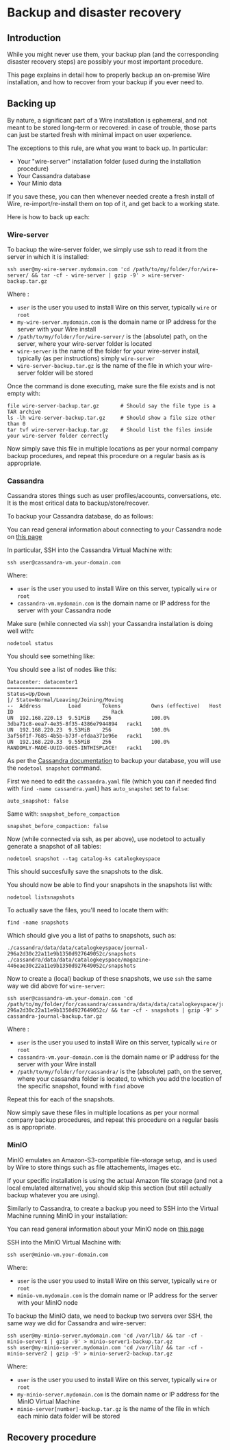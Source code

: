 # Backup and disaster recovery

## Introduction

While you might never use them, your backup plan (and the corresponding disaster recovery steps) are possibly your most important procedure.

This page explains in detail how to properly backup an on-premise Wire installation, and how to recover from your backup if you ever need to.

## Backing up

By nature, a significant part of a Wire installation is ephemeral, and not meant to be stored long-term or recovered: in case of trouble, those parts can just be started fresh with minimal impact on user experience. 

The exceptions to this rule, are what you want to back up. In particular:

* Your "wire-server" installation folder (used during the installation procedure)
* Your Cassandra database
* Your Minio data

If you save these, you can then whenever needed create a fresh install of Wire, re-import/re-install them on top of it, and get back to a working state.

Here is how to back up each:

### Wire-server

To backup the wire-server folder, we simply use ssh to read it from the server in which it is installed:

    ssh user@my-wire-server.mydomain.com 'cd /path/to/my/folder/for/wire-server/ && tar -cf - wire-server | gzip -9' > wire-server-backup.tar.gz

Where :

* `user` is the user you used to install Wire on this server, typically `wire` or `root`
* `my-wire-server.mydomain.com` is the domain name or IP address for the server with your Wire install
* `/path/to/my/folder/for/wire-server/` is the (absolute) path, on the server, where your wire-server folder is located
* `wire-server` is the name of the folder for your wire-server install, typically (as per instructions) simply `wire-server`
* `wire-server-backup.tar.gz` is the name of the file in which your wire-server folder will be stored

Once the command is done executing, make sure the file exists and is not empty with:

    file wire-server-backup.tar.gz       # Should say the file type is a TAR archive
    ls -lh wire-server-backup.tar.gz     # Should show a file size other than 0
    tar tvf wire-server-backup.tar.gz    # Should list the files inside your wire-server folder correctly

Now simply save this file in multiple locations as per your normal company backup procedures, and repeat this procedure on a regular basis as is appropriate.

### Cassandra

Cassandra stores things such as user profiles/accounts, conversations, etc. It is the most critical data to backup/store/recover.

To backup your Cassandra database, do as follows:

You can read general information about connecting to your Cassandra node on [this page](/how-to/administrate/cassandra.html)

In particular, SSH into the Cassandra Virtual Machine with:

    ssh user@cassandra-vm.your-domain.com

Where:

* `user` is the user you used to install Wire on this server, typically `wire` or `root`
* `cassandra-vm.mydomain.com` is the domain name or IP address for the server with your Cassandra node

Make sure (while connected via ssh) your Cassandra installation is doing well with:

    nodetool status

You should see something like:

You should see a list of nodes like this:

    Datacenter: datacenter1
    =======================
    Status=Up/Down
    |/ State=Normal/Leaving/Joining/Moving
    --  Address         Load       Tokens          Owns (effective)   Host ID                                Rack
    UN  192.168.220.13  9.51MiB    256             100.0%             3dba71c8-eea7-4e35-8f35-4386e7944894   rack1
    UN  192.168.220.23  9.53MiB    256             100.0%             3af56f1f-7685-4b5b-b73f-efdaa371e96e   rack1
    UN  192.168.220.33  9.55MiB    256             100.0%             RANDOMLY-MADE-UUID-GOES-INTHISPLACE!   rack1

As per the [Cassandra documentation](https://cassandra.apache.org/doc/latest/cassandra/operating/backups.html) to backup your database, you will use the `nodetool snapshot` command.

First we need to edit the `cassandra.yaml` file (which you can if needed find with `find -name cassandra.yaml`) has `auto_snapshot` set to `false`:

    auto_snapshot: false

Same with: `snapshot_before_compaction`

    snapshot_before_compaction: false

Now (while connected via ssh, as per above), use nodetool to actually generate a snapshot of all tables:

    nodetool snapshot --tag catalog-ks catalogkeyspace

This should succesfully save the snapshots to the disk.

You should now be able to find your snapshots in the snapshots list with:

    nodetool listsnapshots

To actually save the files, you'll need to locate them with:

    find -name snapshots

Which should give you a list of paths to snapshots, such as:

    ./cassandra/data/data/catalogkeyspace/journal-296a2d30c22a11e9b1350d927649052c/snapshots
    ./cassandra/data/data/catalogkeyspace/magazine-446eae30c22a11e9b1350d927649052c/snapshots

Now to create a (local) backup of these snapshots, we use `ssh` the same way we did above for `wire-server`:

    ssh user@cassandra-vm.your-domain.com 'cd /path/to/my/folder/for/cassandra/cassandra/data/data/catalogkeyspace/journal-296a2d30c22a11e9b1350d927649052c/ && tar -cf - snapshots | gzip -9' > cassandra-journal-backup.tar.gz

Where :

* `user` is the user you used to install Wire on this server, typically `wire` or `root`
* `cassandra-vm.your-domain.com` is the domain name or IP address for the server with your Wire install
* `/path/to/my/folder/for/cassandra/` is the (absolute) path, on the server, where your cassandra folder is located, to which you add the location of the specific snapshot, found with `find` above

Repeat this for each of the snapshots.

Now simply save these files in multiple locations as per your normal company backup procedures, and repeat this procedure on a regular basis as is appropriate.

### MinIO

MinIO emulates an Amazon-S3-compatible file-storage setup, and is used by Wire to store things such as file attachements, images etc.

If your specific installation is using the actual Amazon file storage (and not a local emulated alternative), you should skip this section (but still actually backup whatever you are using).

Similarly to Cassandra, to create a backup you need to SSH into the Virtual Machine running MinIO in your installation:

You can read general information about your MinIO node on [this page](/how-to/administrate/minio.html)

SSH into the MinIO Virtual Machine with:

    ssh user@minio-vm.your-domain.com

Where:

* `user` is the user you used to install Wire on this server, typically `wire` or `root`
* `minio-vm.mydomain.com` is the domain name or IP address for the server with your MinIO node

To backup the MinIO data, we need to backup two servers over SSH, the same way we did for Cassandra and wire-server:

    ssh user@my-minio-server.mydomain.com 'cd /var/lib/ && tar -cf - minio-server1 | gzip -9' > minio-server1-backup.tar.gz
    ssh user@my-minio-server.mydomain.com 'cd /var/lib/ && tar -cf - minio-server2 | gzip -9' > minio-server2-backup.tar.gz

Where:

* `user` is the user you used to install Wire on this server, typically `wire` or `root`
* `my-minio-server.mydomain.com` is the domain name or IP address for the MinIO Virtual Machine
* `minio-server[number]-backup.tar.gz` is the name of the file in which each minio data folder will be stored

## Recovery procedure